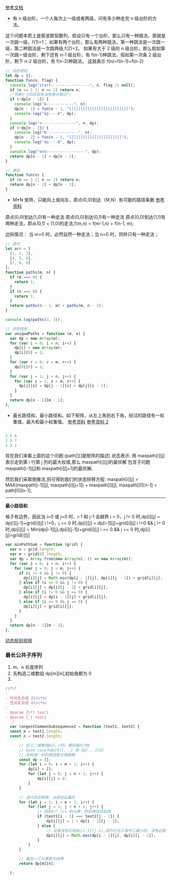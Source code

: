 [参考文档](https://blog.csdn.net/uestclr/article/details/50760563?depth_1-utm_source=distribute.pc_relevant.none-task&utm_source=distribute.pc_relevant.none-task)

- 有 n 级台阶，一个人每次上一级或者两级，问有多少种走完 n 级台阶的方法。

这个问题本质上是斐波那契数列，假设只有一个台阶，那么只有一种跳法，那就是一次跳一级，f(1)=1；
如果有两个台阶，那么有两种跳法，第一种跳法是一次跳一级，第二种跳法是一次跳两级,f(2)=2。
如果有大于 2 级的 n 级台阶，那么假如第一次跳一级台阶，剩下还有 n-1 级台阶，有 f(n-1)种跳法，假如第一次条 2 级台阶，剩下 n-2 级台阶，有 f(n-2)种跳法。
这就表示 f(n)=f(n-1)+f(n-2)

```js
// 动态规划
let dp = {};
function fun(n, flag) {
  console.log("start-----------------", n, flag || null);
  if (n == 1 || n == 2) return n;
  /*判断n-1的状态有没有被计算过*/
  if (!dp[n - 1]) {
    console.log("A------------", n);
    dp[n - 1] = fun(n - 1, "[[[[[[[[[[[[[[[[[[[[[[[[[[");
    console.log("dp----A", dp);
  }
  console.log("n---------------", n, dp);
  if (!dp[n - 2]) {
    console.log("B--------------", n);
    dp[n - 2] = fun(n - 2, "]]]]]]]]]]]]]]]]]]]]]]]");
    console.log("dp----B", dp);
  }
  console.log("end-----------------", dp);
  return dp[n - 1] + dp[n - 2];
}

// 递归
function fun(n) {
  if (n == 1 || n == 2) return n;
  return dp[n - 1] + dp[n - 2];
}
```

- M\*N 矩阵，只能向上或向左，原点(0,0)到达（M,N）有可能的路径条数
  [参考资料](https://leetcode-cn.com/problems/unique-paths/)

原点(0,0)到达(1,0)有一种走法
原点(0,0)到达(0,1)有一种走法
原点(0,0)到达(1,1)有两种走法，即从(0,1) + (1,0)的走法,f(m,n) = f(m-1,n) + f(n-1, m);

边际情况： 当 m=0 时，必然自然一种走法；当 n=0 时，同样只有一种走法；

```js
// 递归
let arr = [
  [1, 2, 3],
  [4, 5, 6],
  [7, 8, 9]
];
function paths(m, n) {
  if (m === 0) {
    return 1;
  }
  if (n === 0) {
    return 1;
  }
  return paths(n - 1, m) + paths(m, n - 1);
}

console.log(paths(3, 3));

// 动态规划
var uniquePaths = function (m, n) {
  var dp = new Array(m);
  for (var i = 0; i < n; i++) {
    dp[i] = new Array(m);
    dp[i][0] = 1;
  }
  for (var r = 0; r < m; r++) {
    dp[0][r] = 1;
  }
  for (var j = 1; j < n; j++) {
    for (var z = 1; z < m; z++) {
      dp[j][z] = dp[j - 1][z] + dp[j][z - 1];
    }
  }
  return dp[n - 1][m - 1];
};
```

- 最长路径和，最小路径和。如下矩阵，从左上角到右下角，经过的路径有一权重值，最大和最小权重值。
  [参考资料](https://blog.csdn.net/u012129558/article/details/52422348)
  [参考资料 2](https://leetcode-cn.com/problems/minimum-path-sum/solution/64-zui-xiao-lu-jing-he-by-alexer-660/)

```js

2 5 6
2 5 7
2 3 1

```

现在我们来看上面的这个问题:(path[][]是矩阵的描述)
状态表示: 用 maxpath[i][j]表示走到第 i 行第 j 列的最大权值,那么 maxpath[i][j]的最优解
包含子问题 maxpath[i-1][j]和 maxpath[i][j+1]的最优解,

然后我们采取倒推法,则可得到我们的状态转移方程:
maxpath[i][j] = MAX(maxpath[i-1][j], maxpath[i][j+1]) + maxpath[i][j];
maxpath[0][n-1] = path[0][n-1];

---

**最小路径和**

格子有边界，因此当 i=0 或 j=0 时，i-1 和 j-1 会越界
i = 0，j != 0 时,dp[i][j] = dp[i][j-1]+grid[i][j]
i !=0，j == 0 时,dp[i][j] = dp[i-1][j]+grid[i][j]
i !=0 && j != 0 时,dp[i][j] = Min(dp[i-1][j],dp[i][j-1])+grid[i][j]
i == 0 && j == 0 时,dp[i][j]=grid[i][j]

```js
var minPathSum = function (grid) {
  var n = grid.length;
  var m = grid[0].length;
  var dp = Array.from(new Array(n), () => new Array(m));
  for (var i = 0; i < n; i++) {
    for (var j = 0; j < m; j++) {
      if (i != 0 && j != 0) {
        dp[i][j] = Math.min(dp[i - 1][j], dp[i][j - 1]) + grid[i][j];
      } else if (i == 0 && j != 0) {
        dp[i][j] = dp[i][j - 1] + grid[i][j];
      } else if (i != 0 && j == 0) {
        dp[i][j] = dp[i - 1][j] + grid[i][j];
      } else if (i == 0 && j == 0) {
        dp[i][j] = grid[i][j];
      }
    }
  }
  return dp[n - 1][m - 1];
};
```

[动态规划视频](https://haokan.baidu.com/v?pd=wisenatural&vid=7970464072984310495)

### 最长公共子序列

1. m、n 长度序列
2. 先构造二维数组 dp[m][n],初始值都为 0
3.

```js
/\*\*
-
- 时间复杂度 O(n\*m)
- 空间复杂度 O(n\*m)
-
- @param {\*} text1
- @param {_} text2
  _/
  var longestCommonSubsequence2 = function (text1, text2) {
  const m = text1.length;
  const n = text2.length;

      // 定义二维数组m行，n列，都初始化为0
      // base case为dp[0][...] 和 dp[...][0]
      // 多构造一列的原因是方便取数
      const dp = [];
      for (let i = 0; i < m + 1; i++) {
          dp[i] = [];
          for (let j = 0; j < n + 1; j++) {
              dp[i][j] = 0;
          }
      }

      // 进行状态转移，从前往后遍历
      for (let i = 1; i < m + 1; i++) {
          for (let j = 1; j < n + 1; j++) {
              // 找到1个 lcs 的元素，然后继续往前找
              if (text1[i - 1] === text2[j - 1]) {
                  dp[i][j] = 1 + dp[i - 1][j - 1];
              } else {
                  // 这里没有比较dp[i-1][j-1],因为它在三者中三最小的，没有必要比较
                  dp[i][j] = Math.max(dp[i - 1][j], dp[i][j - 1]);
              }
          }
      }

      // 最后一个元素即为结果
      return dp[m][n];

  };
```
